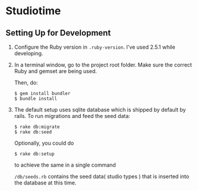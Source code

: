 # Studiotime

## Setting Up for Development

1. Configure the Ruby version in `.ruby-version`. I've used 2.5.1 while developing.

2. In a terminal window, go to the project root folder. Make sure the correct
   Ruby and gemset are being used.

   Then, do:

       $ gem install bundler
       $ bundle install

1. The default setup uses sqlite database which is shipped by default by rails. To run migrations and feed the seed data:

       $ rake db:migrate
       $ rake db:seed

    Optionally, you could do

       $ rake db:setup

      to achieve the same in a single command

   `/db/seeds.rb` contains the seed data( studio types ) that is inserted into the database at 
   this time.
